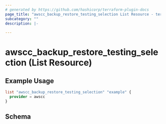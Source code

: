 ```yaml
---
# generated by https://github.com/hashicorp/terraform-plugin-docs
page_title: "awscc_backup_restore_testing_selection List Resource - terraform-provider-awscc"
subcategory: ""
description: |-
  
---
```


# awscc_backup_restore_testing_selection (List Resource)



## Example Usage

```terraform
list "awscc_backup_restore_testing_selection" "example" {
  provider = awscc
}
```

<!-- schema generated by tfplugindocs -->
## Schema
